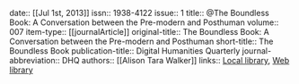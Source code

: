date:: [[Jul 1st, 2013]]
issn:: 1938-4122
issue:: 1
title:: @The Boundless Book: A Conversation between the Pre-modern and Posthuman
volume:: 007
item-type:: [[journalArticle]]
original-title:: The Boundless Book: A Conversation between the Pre-modern and Posthuman
short-title:: The Boundless Book
publication-title:: Digital Humanities Quarterly
journal-abbreviation:: DHQ
authors:: [[Alison Tara Walker]]
links:: [Local library](zotero://select/groups/2386895/items/HN5JSM5W), [Web library](https://www.zotero.org/groups/2386895/items/HN5JSM5W)
